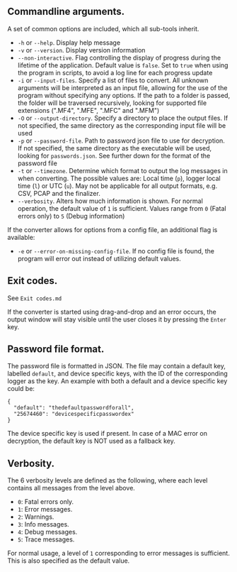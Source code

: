 ## Commandline arguments.
A set of common options are included, which all sub-tools inherit.
* `-h` or `--help`. Display help message
* `-v` or `--version`. Display version information
* `--non-interactive`. Flag controlling the display of progress during the lifetime of the application. Default value is `false`. Set to `true` when using the program in scripts, to avoid a log line for each progress update
* `-i` or `--input-files`. Specify a list of files to convert. All unknown arguments will be interpreted as an input file, allowing for the use of the program without specifying any options. If the path to a folder is passed, the folder will be traversed recursively, looking for supported file extensions (".MF4", ".MFE", ".MFC" and ".MFM")
* `-O` or `--output-directory`. Specify a directory to place the output files. If not specified, the same directory as the corresponding input file will be used
* `-p` or `--password-file`. Path to password json file to use for decryption. If not specified, the same directory as the executable will be used, looking for `passwords.json`. See further down for the format of the password file
* `-t` or `--timezone`. Determine which format to output the log messages in when converting. The possible values are:
Local time (`p`), logger local time (`l`) or UTC (`u`). May not be applicable for all output formats, e.g. CSV, PCAP and the finalizer.
* `--verbosity`. Alters how much information is shown. For normal operation, the default value of `1` is sufficient. Values range from `0` (Fatal errors only) to `5` (Debug information)

If the converter allows for options from a config file, an additional flag is available:
* `-e` or `--error-on-missing-config-file`. If no config file is found, the program will error out instead of utilizing default values.

## Exit codes.
See `Exit codes.md`

If the converter is started using drag-and-drop and an error occurs, the output window will stay visible until the user closes it by pressing the `Enter` key.

## Password file format.
The password file is formatted in JSON. The file may contain a default key, labelled `default`, and device specific keys, with the ID of the corresponding logger as the key. An example with both a default and a device specific key could be:
```
{
  "default": "thedefaultpasswordforall",
  "25674460": "devicespecificpasswordex"
}
```
The device specific key is used if present. In case of a MAC error on decryption, the default key is NOT used as a fallback key.

## Verbosity.
The 6 verbosity levels are defined as the following, where each level contains all messages from the level above.
* `0`: Fatal errors only.
* `1`: Error messages.
* `2`: Warnings.
* `3`: Info messages.
* `4`: Debug messages.
* `5`: Trace messages.

For normal usage, a level of `1` corresponding to error messages is sufficient. This is also specified as the default value.
